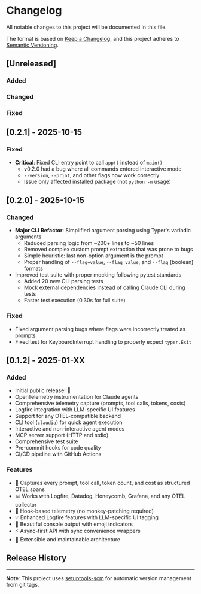 # Changelog

All notable changes to this project will be documented in this file.

The format is based on [Keep a Changelog](https://keepachangelog.com/en/1.0.0/), and
this project adheres to [Semantic Versioning](https://semver.org/spec/v2.0.0.html).

## [Unreleased]

### Added

### Changed

### Fixed

## [0.2.1] - 2025-10-15

### Fixed

- **Critical**: Fixed CLI entry point to call `app()` instead of `main()`
  - v0.2.0 had a bug where all commands entered interactive mode
  - `--version`, `--print`, and other flags now work correctly
  - Issue only affected installed package (not `python -m` usage)

## [0.2.0] - 2025-10-15

### Changed

- **Major CLI Refactor**: Simplified argument parsing using Typer's variadic arguments
  - Reduced parsing logic from ~200+ lines to ~50 lines
  - Removed complex custom prompt extraction that was prone to bugs
  - Simple heuristic: last non-option argument is the prompt
  - Proper handling of `--flag=value`, `--flag value`, and `--flag` (boolean) formats
- Improved test suite with proper mocking following pytest standards
  - Added 20 new CLI parsing tests
  - Mock external dependencies instead of calling Claude CLI during tests
  - Faster test execution (0.30s for full suite)

### Fixed

- Fixed argument parsing bugs where flags were incorrectly treated as prompts
- Fixed test for KeyboardInterrupt handling to properly expect `typer.Exit`

## [0.1.2] - 2025-01-XX

### Added

- Initial public release! 🎉
- OpenTelemetry instrumentation for Claude agents
- Comprehensive telemetry capture (prompts, tool calls, tokens, costs)
- Logfire integration with LLM-specific UI features
- Support for any OTEL-compatible backend
- CLI tool (`claudia`) for quick agent execution
- Interactive and non-interactive agent modes
- MCP server support (HTTP and stdio)
- Comprehensive test suite
- Pre-commit hooks for code quality
- CI/CD pipeline with GitHub Actions

### Features

- 🤖 Captures every prompt, tool call, token count, and cost as structured OTEL spans
- 📊 Works with Logfire, Datadog, Honeycomb, Grafana, and any OTEL collector
- 🔧 Hook-based telemetry (no monkey-patching required)
- 💡 Enhanced Logfire features with LLM-specific UI tagging
- 🎨 Beautiful console output with emoji indicators
- ⚡ Async-first API with sync convenience wrappers
- 🔌 Extensible and maintainable architecture

## Release History

<!-- Versions will be added here as they are released -->

---

**Note**: This project uses [setuptools-scm](https://github.com/pypa/setuptools-scm) for
automatic version management from git tags.
